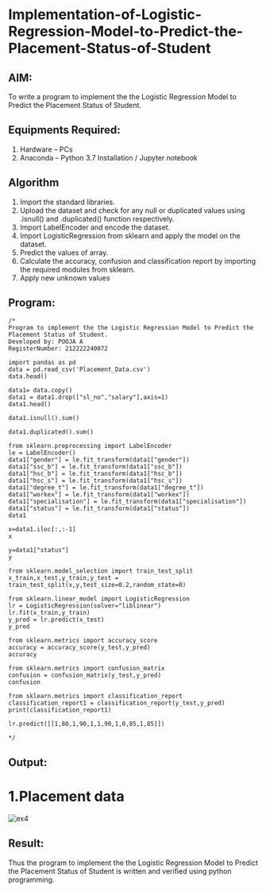 # Implementation-of-Logistic-Regression-Model-to-Predict-the-Placement-Status-of-Student

## AIM:
To write a program to implement the the Logistic Regression Model to Predict the Placement Status of Student.

## Equipments Required:
1. Hardware – PCs
2. Anaconda – Python 3.7 Installation / Jupyter notebook

## Algorithm
1. Import the standard libraries.
2. Upload the dataset and check for any null or duplicated values using .isnull() and .duplicated() function respectively.
3. Import LabelEncoder and encode the dataset.
4. Import LogisticRegression from sklearn and apply the model on the dataset.
5. Predict the values of array.
6. Calculate the accuracy, confusion and classification report by importing the required modules from sklearn.
7. Apply new unknown values

## Program:
```
/*
Program to implement the the Logistic Regression Model to Predict the Placement Status of Student.
Developed by: POOJA A
RegisterNumber: 212222240072

import pandas as pd
data = pd.read_csv('Placement_Data.csv')
data.head()

data1= data.copy()
data1 = data1.drop(["sl_no","salary"],axis=1)
data1.head()

data1.isnull().sum()

data1.duplicated().sum()

from sklearn.preprocessing import LabelEncoder
le = LabelEncoder()
data1["gender"] = le.fit_transform(data1["gender"])
data1["ssc_b"] = le.fit_transform(data1["ssc_b"])
data1["hsc_b"] = le.fit_transform(data1["hsc_b"])
data1["hsc_s"] = le.fit_transform(data1["hsc_s"])
data1["degree_t"] = le.fit_transform(data1["degree_t"])
data1["workex"] = le.fit_transform(data1["workex"])
data1["specialisation"] = le.fit_transform(data1["specialisation"])
data1["status"] = le.fit_transform(data1["status"])
data1

x=data1.iloc[:,:-1]
x

y=data1["status"]
y

from sklearn.model_selection import train_test_split
x_train,x_test,y_train,y_test = train_test_split(x,y,test_size=0.2,random_state=0)

from sklearn.linear_model import LogisticRegression
lr = LogisticRegression(solver="liblinear")
lr.fit(x_train,y_train)
y_pred = lr.predict(x_test)
y_pred

from sklearn.metrics import accuracy_score 
accuracy = accuracy_score(y_test,y_pred) 
accuracy 

from sklearn.metrics import confusion_matrix 
confusion = confusion_matrix(y_test,y_pred) 
confusion

from sklearn.metrics import classification_report 
classification_report1 = classification_report(y_test,y_pred) 
print(classification_report1)

lr.predict([[1,80,1,90,1,1,90,1,0,85,1,85]])

*/
```

## Output:

# 1.Placement data

![ex4](https://user-images.githubusercontent.com/119390329/235430538-8fb3b534-dcf0-4aed-a3c3-64788743e597.png)


## Result:
Thus the program to implement the the Logistic Regression Model to Predict the Placement Status of Student is written and verified using python programming.
